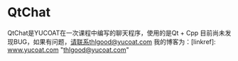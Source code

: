 QtChat
======

QtChat是YUCOAT在一次课程中编写的聊天程序，使用的是Qt + Cpp
目前尚未发现BUG，如果有问题，请联系thlgood@yucoat.com
我的博客为：[linkref]: www.yucoat.com "thlgood@yucoat.com"

